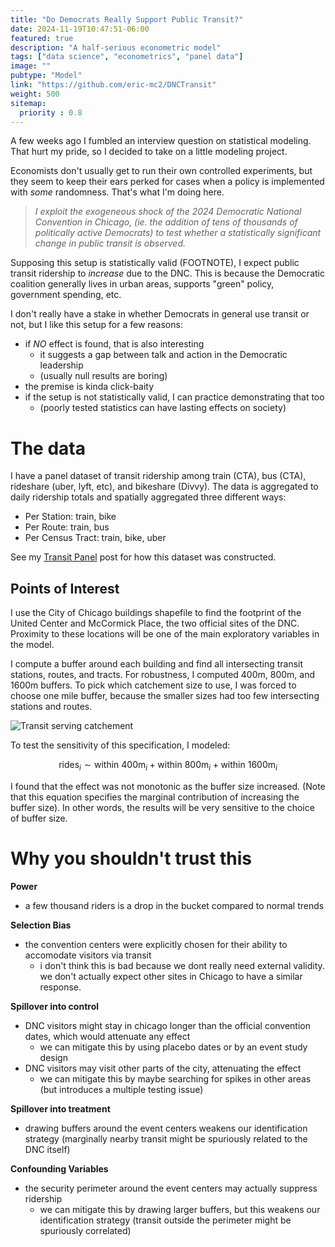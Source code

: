 ```yaml
---
title: "Do Democrats Really Support Public Transit?"
date: 2024-11-19T10:47:51-06:00
featured: true
description: "A half-serious econometric model"
tags: ["data science", "econometrics", "panel data"]
image: ""
pubtype: "Model"
link: "https://github.com/eric-mc2/DNCTransit"
weight: 500
sitemap:
  priority : 0.8
---
```


A few weeks ago I fumbled an interview question on statistical modeling. That
hurt my pride, so I decided to take on a little modeling project. 

Economists don't usually get to run their own controlled experiments, but they seem to
keep their ears perked for cases when a policy is implemented with *some* 
randomness. That's what I'm doing here. 

> *I exploit the exogeneous shock of the 2024 Democratic National Convention in Chicago, (ie. the addition of tens of thousands of politically active Democrats) to test whether a statistically significant change in public transit is observed.*

Supposing this setup is statistically valid (FOOTNOTE), I expect public transit
ridership to *increase* due to the DNC. This is because the Democratic coalition
generally lives in urban areas, supports "green" policy, government spending, etc.

I don't really have a stake in whether Democrats in general use transit or not,
but I like this setup for a few reasons:

- if *NO* effect is found, that is also interesting
    - it suggests a gap between talk and action in the Democratic leadership
    - (usually null results are boring)
- the premise is kinda click-baity
- if the setup is not statistically valid, I can practice demonstrating that too
    - (poorly tested statistics can have lasting effects on society)
    
# The data

I have a panel dataset of transit ridership among train (CTA), bus (CTA), rideshare (uber, lyft, etc),
and bikeshare (Divvy). The data is aggregated to daily ridership totals and spatially 
aggregated three different ways:

- Per Station: train, bike
- Per Route: train, bus
- Per Census Tract: train, bike, uber

See my [Transit Panel](./transit-panel.md) post for how this dataset was constructed.

## Points of Interest

I use the City of Chicago buildings shapefile to find the footprint of the 
United Center and McCormick Place, the two official sites of the DNC. Proximity
to these locations will be one of the main exploratory variables in the model.

<!-- TODO: What about the security perimeter?-->
I compute a buffer around each building and find all intersecting transit stations, routes, and tracts. 
For robustness, I computed 400m, 800m, and 1600m buffers. To pick which catchement size to use, I was forced to choose
one mile buffer, because the smaller sizes had too few intersecting stations and routes.

![Transit serving catchement](/img/panel_sample.jpeg "Bus ridership is not known per stop.")

To test the sensitivity of this specification, I modeled:

$$\text{rides}_i \sim \text{within 400m}_i + \text{within 800m}_i + \text{within 1600m}_i$$

I found that the effect was not monotonic as the buffer size increased. (Note that
this equation specifies the marginal contribution of increasing the buffer size).
In other words, the results will be very sensitive to the choice of buffer size.

# Why you shouldn't trust this

**Power**

- a few thousand riders is a drop in the bucket compared to normal trends

**Selection Bias**

- the convention centers were explicitly chosen for their ability to accomodate visitors via transit
    - i don't think this is bad because we dont really need external validity. we don't actually
    expect other sites in Chicago to have a similar response.
    

**Spillover into control**

- DNC visitors might stay in chicago longer than the official convention dates, 
    which would attenuate any effect
    - we can mitigate this by using placebo dates or by an event study design
- DNC visitors may visit other parts of the city, attenuating the effect
    - we can mitigate this by maybe searching for spikes in other areas 
    (but introduces a multiple testing issue)

**Spillover into treatment**

- drawing buffers around the event centers weakens our identification strategy 
    (marginally nearby transit might be spuriously related to the DNC itself)

**Confounding Variables**

- the security perimeter around the event centers may actually suppress ridership
    - we can mitigate this by drawing larger buffers, but this weakens our identification strategy 
    (transit outside the perimeter might be spuriously correlated)